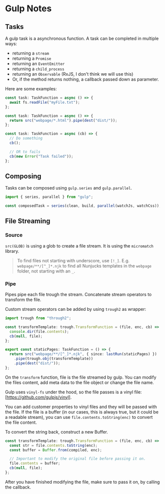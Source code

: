 # Gulp Notes

## Tasks

A gulp task is a asynchronous function. A task can be completed in multiple
ways:

- returning a `stream`
- returning a `Promise`
- returning an `EventEmitter`
- returning a `child_process`
- returning an `Observable` (RxJS, I don't think we will use this)
- Or, if the method returns nothing, a callback passed down as parameter.

Here are some examples:

```ts
const task: TaskFunction = async () => {
  await fs.readFile("myFile.txt");
};

const task: TaskFunction = async () => {
  return src("webpage/*.html").pipe(dest("dist/"));
};

const task: TaskFunction = async (cb) => {
  // Do something
  cb();

  // OR to fails
  cb(new Error("Task failed"));
};
```

## Composing

Tasks can be composed using `gulp.series` and `gulp.parallel`.

```ts
import { series, parallel } from "gulp";

const composedTask = series(clean, build, parallel(watchJs, watchCss));
```

## File Streaming

### Source

`src(GLOB)` is using a glob to create a file stream. It is using the `micromatch` library.

> To find files not starting with underscore, use `[!_]`. E.g.
> `webpage/**/[^_]*.njk` to find all Nunjucks templates in the `webpage` folder,
> not starting with an `_`.

### Pipe

Pipes pipe each file trough the stream. Concatenate stream operators to
transform the file.

Custom stream operators can be added by using `trough2` as wrapper:

```ts
import trough from "through2";

const transformTemplate: trough.TransformFunction = (file, enc, cb) => {
  console.dir(file.contents);
  cb(null, file);
};

export const staticPages: TaskFunction = () => {
  return src("webpage/**/[^_]*.njk", { since: lastRun(staticPages) })
    .pipe(trough.obj(transformTemplate))
    .pipe(dest("dist/"));
};
```

On the `transform` function, file is the file streamed by gulp. You can modify
the files content, add meta data to the file object or change the file name.

Gulp uses `vinyl-fs` under the hood, so the file passes is a vinyl file:
[https://github.com/gulpjs/vinyl].

You can add customer properties to vinyl files and they will be passed with the
file. If the file is a buffer (in our cases, this is always true, but it could
be a readable stream), you can use `file.contents.toString(enc)` to convert the file content.

To convert the string back, construct a new Buffer.

```ts
const transformTemplate: trough.TransformFunction = (file, enc, cb) => {
  const str = file.contents.toString(enc);
  const buffer = Buffer.from(compiled, enc);

  // Important to modify the original file before passing it on.
  file.contents = buffer;
  cb(null, file);
};
```

After you have finished modifying the file, make sure to pass it on, by calling
the callback.
